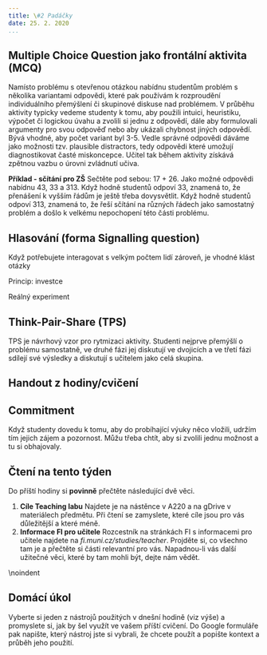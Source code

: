 ```yaml
---
title: \#2 Padáčky
date: 25. 2. 2020
...
```


## Multiple Choice Question jako frontální aktivita (MCQ)

Namísto problému s otevřenou otázkou nabídnu studentům problém s několika variantami odpovědi, které pak používám k rozproudění individuálního přemýšlení či skupinové diskuse nad problémem.  V průběhu aktivity typicky vedeme studenty k tomu, aby použili intuici, heuristiku, výpočet či logickou úvahu a zvolili si jednu z odpovědí, dále aby formulovali argumenty pro svou odpověď nebo aby ukázali chybnost jiných odpovědí. Bývá vhodné, aby počet variant byl 3-5. Vedle správné odpovědi dáváme jako možnosti tzv. plausible distractors, tedy odpovědi které umožují diagnostikovat časté miskoncepce. Učitel tak během aktivity získává zpětnou vazbu o úrovni zvládnutí učiva. 

__Příklad - sčítání pro ZŠ__ Sečtěte pod sebou: 17 + 26.  Jako možné odpovědi nabídnu 43, 33 a 313. Když hodně studentů odpoví 33, znamená to, že přenášení k vyšším řádům je ještě třeba dovysvětlit. Když hodně studentů odpoví 313, znamená to, že řeší sčítání na různých řádech jako samostatný problém a došlo k velkému nepochopení této části problému.

## Hlasování (forma Signalling question)
Když potřebujete interagovat s velkým počtem lidí zároveň, je vhodné klást otázky 

Princip: investce

Reálný experiment

## Think-Pair-Share (TPS)

TPS je návrhový vzor pro rytmizaci aktivity. Studenti nejprve přemýšlí o problému samostatně, ve druhé fázi jej diskutují ve dvojicích a ve třetí fázi sdílejí své výsledky a diskutují s učitelem jako celá skupina.




## Handout z hodiny/cvičení


## Commitment

Když studenty dovedu k tomu, aby do probíhající výuky něco vložili, udržím tím jejich zájem a pozornost.
Můžu třeba chtít, aby si zvolili jednu možnost a tu si obhajovaly.

## Čtení na tento týden

Do příští hodiny si **povinně** přečtěte následující dvě věci.

1. **Cíle Teaching labu** Najdete je na nástěnce v A220 a na gDrive v materiálech předmětu. Při čtení se zamyslete, které cíle jsou pro vás důležitější a které méně.
2. **Informace FI pro učitele** Rozcestník na stránkách FI s informacemi pro učitele najdete na _fi.muni.cz/studies/teacher_. Projděte si, co všechno tam je a přečtěte si části relevantní pro vás. Napadnou-li vás další užitečné věci, které by tam mohli být, dejte nám vědět.

\noindent

## Domácí úkol

Vyberte si jeden z nástrojů použitých v dnešní hodině (viz výše) a promyslete si, jak by šel využít ve vašem příští cvičení. Do Google formuláře pak napište, který nástroj jste si vybrali, že chcete použít a popište kontext a průběh jeho použití.
